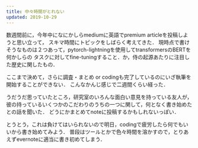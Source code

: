 ```yaml
---
title: 中々時間がとれない
updated: 2019-10-29
---
```


数週間前に，今年中になにかしらmediumに英語でpremium articleを投稿しようと思い立って，
スキマ時間にトピックをしばらく考えてきた．
現時点で書けそうなものは２つあって，pytorch-lightningを使用してtransformersのBERTを何かしらの
タスクに対してfine-tuningすること．か，侍の起源あたりに注目した歴史に関したもの．

ここまで決めて，さらに調査・まとめ or codingも完了しているのにいざ執筆を開始することができない．
こんなかんじ感じで二週間くらい経った．

うだうだ思っていたところ，研究室のいろんな面白い意見を持っている友人が，
彼の持っているいくつかのこだわりのうちの一つに関して，何となく書き始めたとの話を聞いた．
どうにかまとめてnoteに投稿するかもしれないっぽい．

とうとう，これは負けてはいられないので明日，codingで疲労したら何でもいいから書き始めてみよう．
普段はツールとかで色々時間を溶かすので，とりあえずevernoteに適当に書き初めてしまう．
